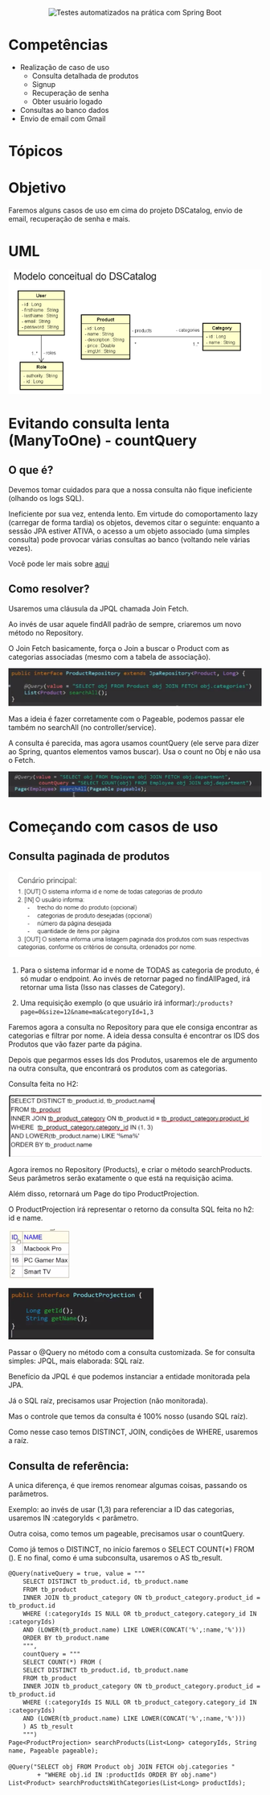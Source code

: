 <p align="center">
  <img src="https://img.shields.io/static/v1?label=SpringExpert - Dev Superior&message=Testes Automatizados&color=8257E5&labelColor=000000" alt="Testes automatizados na prática com Spring Boot" />
</p>

# Competências

- Realização de caso de uso
  - Consulta detalhada de produtos
  - Signup
  - Recuperação de senha
  - Obter usuário logado
- Consultas ao banco dados
- Envio de email com Gmail


# Tópicos



# Objetivo

Faremos alguns casos de uso em cima do projeto DSCatalog, envio de email, recuperação de senha e mais.

# UML

![img.png](img.png)

# Evitando consulta lenta (ManyToOne) - countQuery

## O que é?

Devemos tomar cuidados para que a nossa consulta não fique ineficiente (olhando os logs SQL).

Ineficiente por sua vez, entenda lento. Em virtude do comoportamento lazy (carregar de forma tardia) os objetos, 
devemos citar o seguinte: enquanto a sessão JPA estiver ATIVA, o acesso a um objeto associado (uma simples consulta) 
pode provocar várias consultas ao banco (voltando nele várias vezes).

Você pode ler mais sobre [aqui](https://olavo-moreira.gitbook.io/studies/v/jpa-consultas-sql-e-jpql/evitando-degradacao-de-performance-lentidao-jpa/analisando-o-carregamento-lazy-dos-funcionarios)

## Como resolver?

Usaremos uma cláusula da JPQL chamada Join Fetch.

Ao invés de usar aquele findAll padrão de sempre, criaremos um novo método no Repository.

O Join Fetch basicamente, força o Join a buscar o Product com as categorias associadas (mesmo com a tabela de associação).

![img_1.png](img_1.png)

Mas a ideia é fazer corretamente com o Pageable, podemos passar ele também no searchAll (no controller/service).

A consulta é parecida, mas agora usamos countQuery (ele serve para dizer ao Spring, quantos elementos vamos buscar).
Usa o count no Obj e não usa o Fetch.

![img_2.png](img_2.png)

# Começando com casos de uso

## Consulta paginada de produtos

![img_3.png](img_3.png)

1. Para o sistema informar id e nome de TODAS as categoria de produto, é só mudar o endpoint. Ao invés de retornar paged
no findAllPaged, irá retornar uma lista (Isso nas classes de Category).


2. Uma requisição exemplo (o que usuário irá informar):``/products?page=0&size=12&name=ma&categoryId=1,3``

Faremos agora a consulta no Repository para que ele consiga encontrar as categorias e filtrar por nome. A ideia dessa
consulta é encontrar os IDS dos Produtos que vão fazer parte da página.

Depois que pegarmos esses Ids dos Produtos, usaremos ele de argumento na outra consulta, que encontrará os produtos com
as categorias.

Consulta feita no H2:

![img_4.png](img_4.png)

Agora iremos no Repository (Products), e criar o método searchProducts. Seus parâmetros serão exatamente o que está na
requisição acima.

Além disso, retornará um Page do tipo ProductProjection.

O ProductProjection irá representar o retorno da consulta SQL feita no h2: id e name.

![img_5.png](img_5.png)

![img_6.png](img_6.png)

Passar o @Query no método com a consulta customizada. Se for consulta simples: JPQL, mais elaborada: SQL raíz.

Benefício da JPQL é que podemos instanciar a entidade monitorada pela JPA.

Já o SQL raíz, precisamos usar Projection (não monitorada).

Mas o controle que temos da consulta é 100% nosso (usando SQL raíz).

Como nesse caso temos DISTINCT, JOIN, condições de WHERE, usaremos a raíz.

Consulta de referência:
-

A unica diferença, é que iremos renomear algumas coisas, passando os parâmetros.

Exemplo: ao invés de usar (1,3) para referenciar a ID das categorias, usaremos IN :categoryIds < parâmetro.

Outra coisa, como temos um pageable, precisamos usar o countQuery.

Como já temos o DISTINCT, no início faremos o SELECT COUNT(*) FROM (). E no final, como é uma subconsulta, usaremos o
AS tb_result.

```
@Query(nativeQuery = true, value = """
	SELECT DISTINCT tb_product.id, tb_product.name
	FROM tb_product
	INNER JOIN tb_product_category ON tb_product_category.product_id = tb_product.id
	WHERE (:categoryIds IS NULL OR tb_product_category.category_id IN :categoryIds)
	AND (LOWER(tb_product.name) LIKE LOWER(CONCAT('%',:name,'%')))
	ORDER BY tb_product.name
	""",
	countQuery = """
	SELECT COUNT(*) FROM (
	SELECT DISTINCT tb_product.id, tb_product.name
	FROM tb_product
	INNER JOIN tb_product_category ON tb_product_category.product_id = tb_product.id
	WHERE (:categoryIds IS NULL OR tb_product_category.category_id IN :categoryIds)
	AND (LOWER(tb_product.name) LIKE LOWER(CONCAT('%',:name,'%')))
	) AS tb_result
	""")
Page<ProductProjection> searchProducts(List<Long> categoryIds, String name, Pageable pageable);

@Query("SELECT obj FROM Product obj JOIN FETCH obj.categories "
		+ "WHERE obj.id IN :productIds ORDER BY obj.name")
List<Product> searchProductsWithCategories(List<Long> productIds);
```




